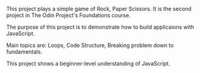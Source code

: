 This project plays a simple game of Rock, Paper Scissors. 
It is the second project in The Odin Project's Foundations course.

The purpose of this project is to demonstrate how to build applicaions with JavaScript.

Main topics are: Loops, Code Structure, Breaking problem down to fundamentals.

This project shows a beginner-level understanding of JavaScript.
